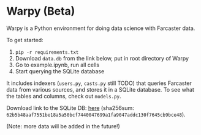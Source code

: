# Warpy (Beta)

Warpy is a Python environment for doing data science with Farcaster data.

To get started:

1. `pip -r requirements.txt`
2. Download `data.db` from the link below, put in root directory of Warpy
3. Go to example.ipynb, run all cells
4. Start querying the SQLite database

It includes indexers (`users.py`, `casts.py` still TODO) that queries Farcaster data from various sources, and stores it in a SQLite database. To see what the tables and columns, check out `models.py`.

Download link to the SQLite DB: [here](https://www.dropbox.com/s/7xt62rc2cgbx65e/data.db?dl=0) (sha256sum: `62b5b48aaf7551be18a5a50bcf7440047699a1fa9047addc130f7645cb9bce48`).

(Note: more data will be added in the future!)